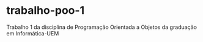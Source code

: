 # trabalho-poo-1
Trabalho 1 da disciplina de Programação Orientada a Objetos da graduação em Informática-UEM
